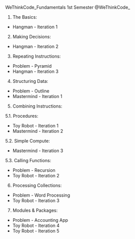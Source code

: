 WeThinkCode_Fundamentals
1st Semester @WeThinkCode_

1. The Basics:

 - Hangman - Iteration 1
 
2. Making Decisions:

 - Hangman - Iteration 2
 
3. Repeating Instructions:

 - Problem - Pyramid
 - Hangman - Iteration 3
 
4. Structuring Data:

 - Problem - Outline
 - Mastermind - Iteration 1
 
5. Combining Instructions:

5.1. Procedures:

 - Toy Robot - Iteration 1
 - Mastermind - Iteration 2
 
5.2. Simple Compute:

 - Mastermind - Iteration 3
 
5.3. Calling Functions:

 - Problem - Recursion
 - Toy Robot - Iteration 2
 
6. Processing Collections:

 - Problem - Word Processing
 - Toy Robot - Iteration 3
 
7. Modules & Packages:

 - Problem - Accounting App
 - Toy Robot - Iteration 4
 - Toy Robot - Iteration 5
